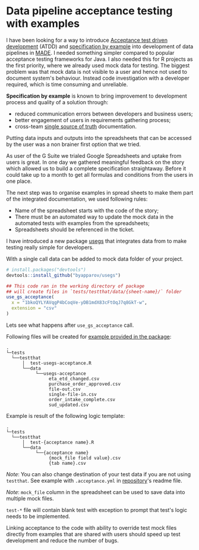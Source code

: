 # Data pipeline acceptance testing with examples

I have been looking for a way to introduce [Acceptance test driven development](https://en.wikipedia.org/wiki/Acceptance_test-driven_development) (ATDD) and [specification by example](https://en.wikipedia.org/wiki/Specification_by_example) into development of data pipelines in [MADE](https://www.made.com/). I needed something simpler compared to popular acceptance testing frameworks for Java. I also needed this for R projects as the first priority, where we already used mock data for testing. The biggest problem was that mock data is not visible to a user and hence not used to document system's behaviour. Instead code investigation with a developer required, which is time consuming and unreliable.

**Specification by example** is known to
bring improvement to development process and quality of a solution through:

* reduced communication errors between developers and  business users;
* better engagement of users in requirements gathering process;
* cross-team [single source of truth](https://en.wikipedia.org/wiki/Single_source_of_truth) documentation.

Putting data inputs and outputs into the spreadsheets that can be accessed by the user was a non brainer first option that we tried.

As user of the G Suite we trialed Google Spreadsheets and uptake from users is great. In one day we gathered meaningful feedback on the story which allowed us to build a complete specification straightaway. Before it could take up to a month to get all formulas and conditions from the users in one place.

The next step was to organise examples in spread sheets to make them part of the integrated documentation, we used following rules:

* Name of the spreadsheet starts with the code of the story;
* There must be an automated way to update the mock data in the automated tests with examples from the spreadsheets;
* Spreadsheets should be referenced in the ticket.

I have introduced a new package
[usegs](https://github.com/byapparov/usegs) that integrates data from to make testing really simple for developers.

With a single call data can be added to mock data folder of your project.

```R
# install.packages("devtools")
devtools::install_github("byapparov/usegs")

## This code ran in the working directory of package
## will create files in `tests/testthat/data/{sheet-name}/` folder
use_gs_acceptance(
  x = "1bkoQYLYAVqgP4bCoqVe-yDB1mdX83cFtOqJ7q8GkT-w",
  extension = "csv"
)
```

Lets see what happens after `use_gs_acceptance` call.

Following files will be created for [example provided in the package](https://docs.google.com/spreadsheets/d/1bkoQYLYAVqgP4bCoqVe-yDB1mdX83cFtOqJ7q8GkT-w):

```
.
└─tests
  └──testthat
      │  test-usegs-acceptance.R
      └──data
           └──usegs-acceptance
                eta_etd_changed.csv		
                purchase_order_approved.csv
                file-out.csv			
                single-file-in.csv
                order_intake_complete.csv
                sud_updated.csv
```

Example is result of the following logic template:

```
.
└─tests
  └──testthat
      │  test-{acceptance name}.R
      └──data
           └──{acceptance name}
                {mock_file field value}.csv		
                {tab name}.csv			
```

*Note*: You can also change destination of your test data if you are not using `testthat`. See example with `.acceptance.yml` in [repository](https://github.com/byapparov/usegs)'s readme file.

*Note*: `mock_file` column in the spreadsheet can be used to save data into multiple mock files.

`test-*` file will contain blank test with exception to prompt that test's logic needs to be implemented.

Linking acceptance to the code with ability to override test mock files directly from examples that are shared with users should speed up test development and reduce the number of bugs.  

